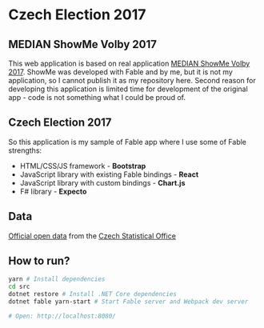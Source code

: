 # Czech Election 2017

## MEDIAN ShowMe Volby 2017

This web application is based on real application [MEDIAN ShowMe Volby 2017](http://showme.median.cz/volby-2017/). ShowMe was developed with Fable and by me, but it is not my application, so I cannot publish it as my repository here. Second reason for developing this application is limited time for development of the original app - code is not something what I could be proud of.

## Czech Election 2017

So this application is my sample of Fable app where I use some of Fable strengths:

* HTML/CSS/JS framework - **Bootstrap**
* JavaScript library with existing Fable bindings - **React**
* JavaScript library with custom bindings - **Chart.js**
* F# library - **Expecto**

## Data
[Official open data](https://www.volby.cz/opendata/ps2017/ps2017_opendata.htm) from the [Czech Statistical Office](https://www.czso.cz/csu/czso/home)

## How to run?

```bash
yarn # Install dependencies
cd src
dotnet restore # Install .NET Core dependencies
dotnet fable yarn-start # Start Fable server and Webpack dev server

# Open: http://localhost:8080/
